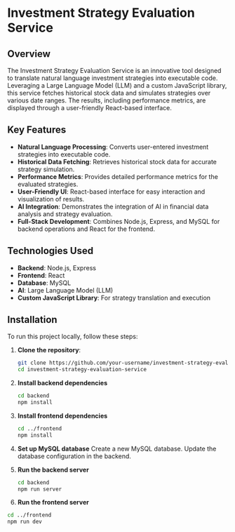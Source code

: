 # Investment Strategy Evaluation Service

## Overview
The Investment Strategy Evaluation Service is an innovative tool designed to translate natural language investment strategies into executable code. Leveraging a Large Language Model (LLM) and a custom JavaScript library, this service fetches historical stock data and simulates strategies over various date ranges. The results, including performance metrics, are displayed through a user-friendly React-based interface.

## Key Features
- **Natural Language Processing**: Converts user-entered investment strategies into executable code.
- **Historical Data Fetching**: Retrieves historical stock data for accurate strategy simulation.
- **Performance Metrics**: Provides detailed performance metrics for the evaluated strategies.
- **User-Friendly UI**: React-based interface for easy interaction and visualization of results.
- **AI Integration**: Demonstrates the integration of AI in financial data analysis and strategy evaluation.
- **Full-Stack Development**: Combines Node.js, Express, and MySQL for backend operations and React for the frontend.

## Technologies Used
- **Backend**: Node.js, Express
- **Frontend**: React
- **Database**: MySQL
- **AI**: Large Language Model (LLM)
- **Custom JavaScript Library**: For strategy translation and execution

## Installation

To run this project locally, follow these steps:

1. **Clone the repository**:

   ```bash
   git clone https://github.com/your-username/investment-strategy-evaluation-service.git
   cd investment-strategy-evaluation-service
2. **Install backend dependencies**
   ```bash
   cd backend
   npm install
3. **Install frontend dependencies**
   ```bash
   cd ../frontend
   npm install
4. **Set up MySQL database**
Create a new MySQL database.
Update the database configuration in the backend.
5. **Run the backend server**
   ```bash
   cd backend
   npm run server
6. **Run the frontend server**
  ```bash
  cd ../frontend
  npm run dev






